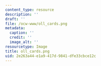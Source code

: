 ```yaml
---
content_type: resource
description: ''
draft: ''
file: /ocw-www/oll_cards.png
metadata:
  caption: ''
  credit: ''
  image_alt: ''
resourcetype: Image
title: oll_cards.png
uid: 2e263a44-e1a9-417d-9841-dfe33cbce12c
---
```


